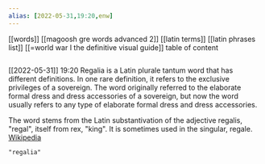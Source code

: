 ```yaml
---
alias: [2022-05-31,19:20,enw]
---
```

[[words]] [[magoosh gre words advanced 2]] [[latin terms]] [[latin phrases list]] [[=world war I the definitive visual guide]]
table of content
```toc
```

[[2022-05-31]] 19:20
Regalia is a Latin plurale tantum word that has different definitions. In one rare definition, it refers to the exclusive privileges of a sovereign. The word originally referred to the elaborate formal dress and dress accessories of a sovereign, but now the word usually refers to any type of elaborate formal dress and dress accessories.



The word stems from the Latin substantivation of the adjective regalis, "regal", itself from rex, "king". It is sometimes used in the singular, regale.
[Wikipedia](https://en.wikipedia.org/wiki/Regalia)
```query
"regalia"
```